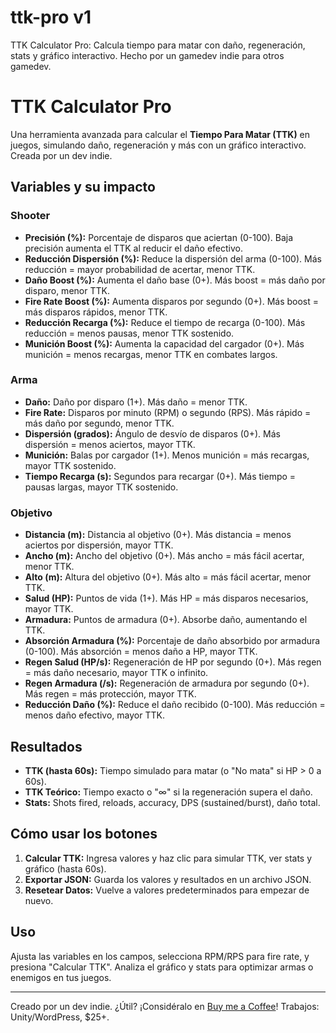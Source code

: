 # ttk-pro v1
TTK Calculator Pro: Calcula tiempo para matar con daño, regeneración, stats y gráfico interactivo. Hecho por un gamedev indie para otros gamedev.

# TTK Calculator Pro

Una herramienta avanzada para calcular el **Tiempo Para Matar (TTK)** en juegos, simulando daño, regeneración y más con un gráfico interactivo. Creada por un dev indie.

## Variables y su impacto

### Shooter
- **Precisión (%):** Porcentaje de disparos que aciertan (0-100). Baja precisión aumenta el TTK al reducir el daño efectivo.
- **Reducción Dispersión (%):** Reduce la dispersión del arma (0-100). Más reducción = mayor probabilidad de acertar, menor TTK.
- **Daño Boost (%):** Aumenta el daño base (0+). Más boost = más daño por disparo, menor TTK.
- **Fire Rate Boost (%):** Aumenta disparos por segundo (0+). Más boost = más disparos rápidos, menor TTK.
- **Reducción Recarga (%):** Reduce el tiempo de recarga (0-100). Más reducción = menos pausas, menor TTK sostenido.
- **Munición Boost (%):** Aumenta la capacidad del cargador (0+). Más munición = menos recargas, menor TTK en combates largos.

### Arma
- **Daño:** Daño por disparo (1+). Más daño = menor TTK.
- **Fire Rate:** Disparos por minuto (RPM) o segundo (RPS). Más rápido = más daño por segundo, menor TTK.
- **Dispersión (grados):** Ángulo de desvío de disparos (0+). Más dispersión = menos aciertos, mayor TTK.
- **Munición:** Balas por cargador (1+). Menos munición = más recargas, mayor TTK sostenido.
- **Tiempo Recarga (s):** Segundos para recargar (0+). Más tiempo = pausas largas, mayor TTK sostenido.

### Objetivo
- **Distancia (m):** Distancia al objetivo (0+). Más distancia = menos aciertos por dispersión, mayor TTK.
- **Ancho (m):** Ancho del objetivo (0+). Más ancho = más fácil acertar, menor TTK.
- **Alto (m):** Altura del objetivo (0+). Más alto = más fácil acertar, menor TTK.
- **Salud (HP):** Puntos de vida (1+). Más HP = más disparos necesarios, mayor TTK.
- **Armadura:** Puntos de armadura (0+). Absorbe daño, aumentando el TTK.
- **Absorción Armadura (%):** Porcentaje de daño absorbido por armadura (0-100). Más absorción = menos daño a HP, mayor TTK.
- **Regen Salud (HP/s):** Regeneración de HP por segundo (0+). Más regen = más daño necesario, mayor TTK o infinito.
- **Regen Armadura (/s):** Regeneración de armadura por segundo (0+). Más regen = más protección, mayor TTK.
- **Reducción Daño (%):** Reduce el daño recibido (0-100). Más reducción = menos daño efectivo, mayor TTK.

## Resultados
- **TTK (hasta 60s):** Tiempo simulado para matar (o "No mata" si HP > 0 a 60s).
- **TTK Teórico:** Tiempo exacto o "∞" si la regeneración supera el daño.
- **Stats:** Shots fired, reloads, accuracy, DPS (sustained/burst), daño total.

## Cómo usar los botones
1. **Calcular TTK:** Ingresa valores y haz clic para simular TTK, ver stats y gráfico (hasta 60s).
2. **Exportar JSON:** Guarda los valores y resultados en un archivo JSON.
3. **Resetear Datos:** Vuelve a valores predeterminados para empezar de nuevo.

## Uso
Ajusta las variables en los campos, selecciona RPM/RPS para fire rate, y presiona "Calcular TTK". Analiza el gráfico y stats para optimizar armas o enemigos en tus juegos.

---
Creado por un dev indie. ¿Útil? ¡Considéralo en [Buy me a Coffee](https://www.buymeacoffee.com/tuusuario)! Trabajos: Unity/WordPress, $25+.
